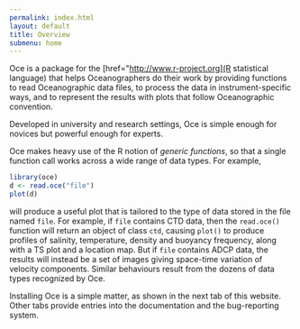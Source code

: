 ```yaml
---
permalink: index.html
layout: default
title: Overview
submenu: home
---
```


Oce is a package for the [href="http://www.r-project.org](R statistical
language) that helps Oceanographers do their work by providing functions to
read Oceanographic data files, to process the data in instrument-specific ways,
and to represent the results with plots that follow Oceanographic convention.

Developed in university and research settings, Oce is simple enough for novices
but powerful enough for experts.

Oce makes heavy use of the R notion of *generic functions*, so that a single
function call works across a wide range of data types.  For example,
```r
library(oce)
d <- read.oce("file")
plot(d)
```
will produce a useful plot that is tailored to the type of data stored in the
file named `file`.  For example, if `file` contains CTD data, then the
`read.oce()` function will return an object of class `ctd`, causing `plot()` to
produce profiles of salinity, temperature, density and buoyancy frequency,
along with a TS plot and a location map.  But if `file` contains ADCP data, the
results will instead be a set of images giving space-time variation of velocity
components.  Similar behaviours result from the dozens of data types recognized
by Oce.

Installing Oce is a simple matter, as shown in the next tab of this website.
Other tabs provide entries into the documentation and the bug-reporting system.
